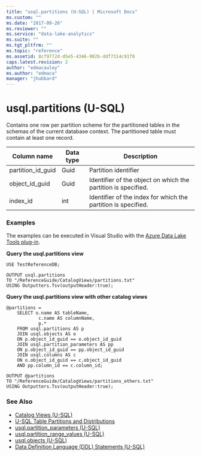 ```yaml
---
title: "usql.partitions (U-SQL) | Microsoft Docs"
ms.custom: ""
ms.date: "2017-09-26"
ms.reviewer: ""
ms.service: "data-lake-analytics"
ms.suite: ""
ms.tgt_pltfrm: ""
ms.topic: "reference"
ms.assetid: 8cf9772d-d5e5-4346-902b-ddf7314c91f0
caps.latest.revision: 2
author: "edmacauley"
ms.author: "edmaca"
manager: "jhubbard"
---
```

# usql.partitions (U-SQL)
Contains one row per partition scheme for the partitioned tables in the schemas of the current database context.  The partitioned table must contain at least one record.

Column name  |Data type  |Description  
---------|---------|---------
partition_id_guid     |Guid         |Partition identifier         
object_id_guid     |Guid         |Identifier of the object on which the partition is specified.         
index_id     |int         | Identifier of the index for which the partition is specified.         


### Examples
The examples can be executed in Visual Studio with the [Azure Data Lake Tools plug-in](https://www.microsoft.com/download/details.aspx?id=49504). 


**Query the usql.partitions view**
```
USE TestReferenceDB;

OUTPUT usql.partitions
TO "/ReferenceGuide/CatalogViews/partitions.txt"
USING Outputters.Tsv(outputHeader:true);
```

**Query the usql.partitions view with other catalog views**
```
@partitions =
    SELECT o.name AS tableName,
            c.name AS columnName,
            p.*
    FROM usql.partitions AS p
    JOIN usql.objects AS o
    ON p.object_id_guid == o.object_id_guid
    JOIN usql.partition_parameters AS pp
    ON p.object_id_guid == pp.object_id_guid
    JOIN usql.columns AS c
    ON o.object_id_guid == c.object_id_guid
    AND pp.column_id == c.column_id;

OUTPUT @partitions
TO "/ReferenceGuide/CatalogViews/partitions_others.txt"
USING Outputters.Tsv(outputHeader:true);   
```

### See Also
* [Catalog Views (U-SQL)](catalog-views-u-sql.md)
* [U-SQL Table Partitions and Distributions](create-table-u-sql-creating-a-table-with-schema.md#partitioning)
* [usql.partition_parameters (U-SQL)](usql-partition-parameters-u-sql.md)
* [usql.partition_range_values (U-SQL)](usql-partition-range-values-u-sql.md)
* [usql.objects (U-SQL)](usql-objects-u-sql.md)
* [Data Definition Language (DDL) Statements (U-SQL)](data-definition-language-ddl-statements-u-sql.md)


